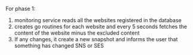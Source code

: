 For phase 1:

1. monitoring service reads all the websites registered in the database
2. creates go routines for each website and every 5 seconds fetches the content of the website minus the excluded content
3. If any changes, it create a new snapshot and informs the user that something has changed SNS or SES
